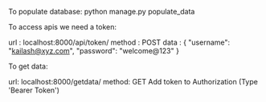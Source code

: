 To populate database: python manage.py populate_data

To access apis we need a token:

url : localhost:8000/api/token/
method : POST
data : {
    "username": "kailash@xyz.com",
    "password": "welcome@123"
}

To get data:

url: localhost:8000/getdata/
method: GET
Add token to Authorization (Type 'Bearer Token')
